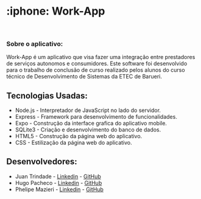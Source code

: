 <h1> :iphone: Work-App </h1>
<br>
<h3> Sobre o aplicativo: </h3>
Work-App é um aplicativo que visa fazer uma integração entre prestadores de serviços autonomos e consumidores. Este software foi desenvolvido para o trabalho de conclusão de curso realizado pelos alunos do curso técnico de Desenvolvimento de Sistemas da ETEC de Barueri.

<h2> Tecnologias Usadas: </h2>
    <ul>
        <li>
          Node.js - Interpretador de JavaScript no lado do servidor.
        </li>
        <li>
          Express - Framework para desenvolvimento de funcionalidades.
        </li>
        <li>
          Expo - Construção da interface grafica do aplicativo mobile.
        </li>
        <li>
          SQLite3 - Criação e desenvolvimento do banco de dados.
        </li>
        <li>
          HTML5 - Construção da página web do aplicativo.
        </li>
        <li>
          CSS - Estilização da página web do aplicativo.
        </li>
    </ul>

<h2> Desenvolvedores: </h2>
        <ul>    
            <li> 
                Juan Trindade - <a href="https://google.com.br">Linkedin</a> - <a href="https://google.com.br">GitHub</a>
            </li>
            <li>
                Hugo Pacheco - <a href="https://google.com.br">Linkedin</a> - <a href="https://google.com.br">GitHub</a> 
            </li>
            <li>
                Phelipe Mazieri - <a href="https://google.com.br">Linkedin</a> - <a href="https://google.com.br">GitHub</a>
            </li>
        </ul>


